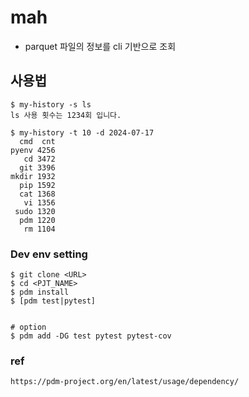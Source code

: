 # mah
- parquet 파일의 정보를 cli 기반으로 조회

## 사용법
```
$ my-history -s ls
ls 사용 횟수는 1234회 입니다.

$ my-history -t 10 -d 2024-07-17
  cmd  cnt
pyenv 4256
   cd 3472
  git 3396
mkdir 1932
  pip 1592
  cat 1368
   vi 1356
 sudo 1320
  pdm 1220
   rm 1104
```

### Dev env setting 

```
$ git clone <URL>
$ cd <PJT_NAME> 
$ pdm install 
$ [pdm test|pytest]


# option
$ pdm add -DG test pytest pytest-cov
```

### ref
```
https://pdm-project.org/en/latest/usage/dependency/
```
